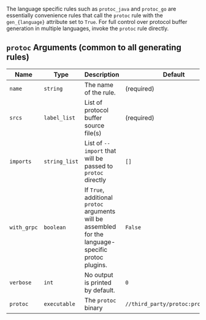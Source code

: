 The language specific rules such as `protoc_java` and `protoc_go` are
essentially convenience rules that call the `protoc` rule with the
`gen_{language}` attribute set to `True`.  For full control over
protocol buffer generation in multiple languages, invoke the `protoc`
rule directly.

## `protoc` Arguments (common to all generating rules)

| Name | Type | Description | Default |
| ---- | ---- | ----------- | ------- |
| `name` | `string` | The name of the rule. | (required) |
| `srcs` | `label_list` | List of protocol buffer source file(s) | (required) |
| `imports` | `string_list` | List of `--import` that will be passed to `protoc` directly | `[]` |
| `with_grpc` | `boolean` | If `True`, additional `protoc` arguments will be assembled for the language-specific protoc plugins. | `False`
| `verbose` | `int` | No output is printed by default. | `0` |
| `protoc` | `executable` | The `protoc` binary | `//third_party/protoc:protoc_bin` |
